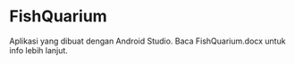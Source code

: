 # FishQuarium
Aplikasi yang dibuat dengan Android Studio.
Baca FishQuarium.docx untuk info lebih lanjut.

